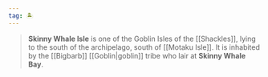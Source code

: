```yaml
---
tag: 🏝️
---
```


> **Skinny Whale Isle** is one of the Goblin Isles of the [[Shackles]], lying to the south of the archipelago, south of [[Motaku Isle]]. It is inhabited by the [[Bigbarb]] [[Goblin|goblin]] tribe who lair at **Skinny Whale Bay**.








